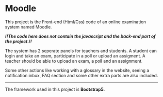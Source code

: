 # Moodle

This project is the Front-end (Html/Css) code of an online examination system named Moodle.

***!!The code here does not contain the javascript and the back-end part of the project.!!***

The system has 2 seperate panels for teachers and students. A student can login and take an exam, participate in a poll or upload an assigment. A teacher should be able to upload an exam, a poll and an assignment.

Some other actions like working with a glossary in the website, seeing a notification inbox, FAQ section and some other extra parts are also included.

---

The framework used in this project is **Bootstrap5.**
